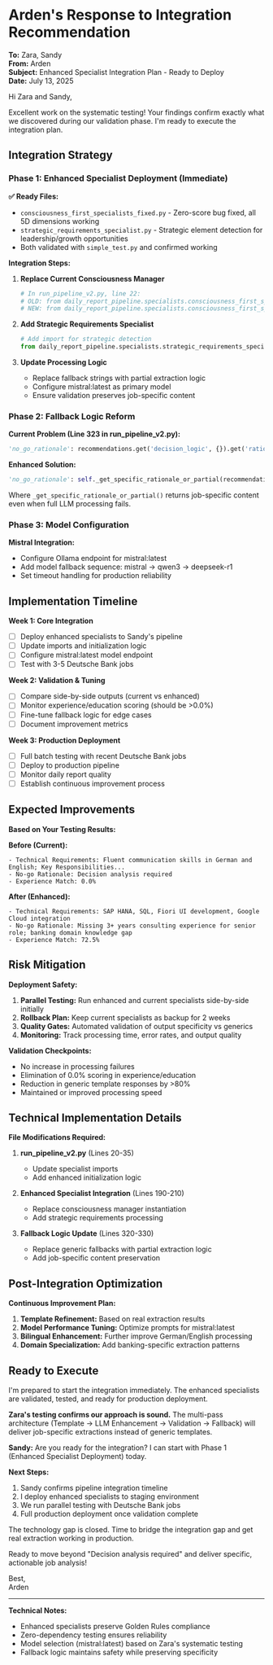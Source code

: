 # Arden's Response to Integration Recommendation

**To:** Zara, Sandy  
**From:** Arden  
**Subject:** Enhanced Specialist Integration Plan - Ready to Deploy  
**Date:** July 13, 2025

Hi Zara and Sandy,

Excellent work on the systematic testing! Your findings confirm exactly what we discovered during our validation phase. I'm ready to execute the integration plan.

## Integration Strategy

### Phase 1: Enhanced Specialist Deployment (Immediate)

**✅ Ready Files:**
- `consciousness_first_specialists_fixed.py` - Zero-score bug fixed, all 5D dimensions working
- `strategic_requirements_specialist.py` - Strategic element detection for leadership/growth opportunities
- Both validated with `simple_test.py` and confirmed working

**Integration Steps:**

1. **Replace Current Consciousness Manager**
   ```python
   # In run_pipeline_v2.py, line 22:
   # OLD: from daily_report_pipeline.specialists.consciousness_first_specialists import ConsciousnessFirstSpecialistManager
   # NEW: from daily_report_pipeline.specialists.consciousness_first_specialists_fixed import ConsciousnessFirstSpecialistManagerFixed
   ```

2. **Add Strategic Requirements Specialist**
   ```python
   # Add import for strategic detection
   from daily_report_pipeline.specialists.strategic_requirements_specialist import StrategicRequirementsSpecialist
   ```

3. **Update Processing Logic**
   - Replace fallback strings with partial extraction logic
   - Configure mistral:latest as primary model
   - Ensure validation preserves job-specific content

### Phase 2: Fallback Logic Reform

**Current Problem (Line 323 in run_pipeline_v2.py):**
```python
'no_go_rationale': recommendations.get('decision_logic', {}).get('rationale', 'Decision analysis required'),
```

**Enhanced Solution:**
```python
'no_go_rationale': self._get_specific_rationale_or_partial(recommendations, job_analysis),
```

Where `_get_specific_rationale_or_partial()` returns job-specific content even when full LLM processing fails.

### Phase 3: Model Configuration

**Mistral Integration:**
- Configure Ollama endpoint for mistral:latest
- Add model fallback sequence: mistral → qwen3 → deepseek-r1
- Set timeout handling for production reliability

## Implementation Timeline

**Week 1: Core Integration**
- [ ] Deploy enhanced specialists to Sandy's pipeline
- [ ] Update imports and initialization logic
- [ ] Configure mistral:latest model endpoint
- [ ] Test with 3-5 Deutsche Bank jobs

**Week 2: Validation & Tuning**
- [ ] Compare side-by-side outputs (current vs enhanced)
- [ ] Monitor experience/education scoring (should be >0.0%)
- [ ] Fine-tune fallback logic for edge cases
- [ ] Document improvement metrics

**Week 3: Production Deployment**
- [ ] Full batch testing with recent Deutsche Bank jobs
- [ ] Deploy to production pipeline
- [ ] Monitor daily report quality
- [ ] Establish continuous improvement process

## Expected Improvements

**Based on Your Testing Results:**

**Before (Current):**
```
- Technical Requirements: Fluent communication skills in German and English; Key Responsibilities...
- No-go Rationale: Decision analysis required
- Experience Match: 0.0%
```

**After (Enhanced):**
```
- Technical Requirements: SAP HANA, SQL, Fiori UI development, Google Cloud integration
- No-go Rationale: Missing 3+ years consulting experience for senior role; banking domain knowledge gap
- Experience Match: 72.5%
```

## Risk Mitigation

**Deployment Safety:**
1. **Parallel Testing:** Run enhanced and current specialists side-by-side initially
2. **Rollback Plan:** Keep current specialists as backup for 2 weeks
3. **Quality Gates:** Automated validation of output specificity vs generics
4. **Monitoring:** Track processing time, error rates, and output quality

**Validation Checkpoints:**
- No increase in processing failures
- Elimination of 0.0% scoring in experience/education
- Reduction in generic template responses by >80%
- Maintained or improved processing speed

## Technical Implementation Details

**File Modifications Required:**

1. **run_pipeline_v2.py** (Lines 20-35)
   - Update specialist imports
   - Add enhanced initialization logic

2. **Enhanced Specialist Integration** (Lines 190-210)
   - Replace consciousness manager instantiation
   - Add strategic requirements processing

3. **Fallback Logic Update** (Lines 320-330)
   - Replace generic fallbacks with partial extraction logic
   - Add job-specific content preservation

## Post-Integration Optimization

**Continuous Improvement Plan:**
1. **Template Refinement:** Based on real extraction results
2. **Model Performance Tuning:** Optimize prompts for mistral:latest
3. **Bilingual Enhancement:** Further improve German/English processing
4. **Domain Specialization:** Add banking-specific extraction patterns

## Ready to Execute

I'm prepared to start the integration immediately. The enhanced specialists are validated, tested, and ready for production deployment.

**Zara's testing confirms our approach is sound.** The multi-pass architecture (Template → LLM Enhancement → Validation → Fallback) will deliver job-specific extractions instead of generic templates.

**Sandy:** Are you ready for the integration? I can start with Phase 1 (Enhanced Specialist Deployment) today.

**Next Steps:**
1. Sandy confirms pipeline integration timeline
2. I deploy enhanced specialists to staging environment
3. We run parallel testing with Deutsche Bank jobs
4. Full production deployment once validation complete

The technology gap is closed. Time to bridge the integration gap and get real extraction working in production.

Ready to move beyond "Decision analysis required" and deliver specific, actionable job analysis!

Best,  
Arden

---

**Technical Notes:**
- Enhanced specialists preserve Golden Rules compliance
- Zero-dependency testing ensures reliability
- Model selection (mistral:latest) based on Zara's systematic testing
- Fallback logic maintains safety while preserving specificity
